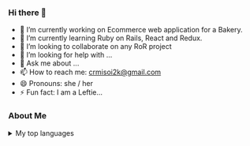 ### Hi there 👋

- 🔭 I’m currently working on Ecommerce web application for a Bakery.
- 🌱 I’m currently learning Ruby on Rails, React and Redux.
- 👯 I’m looking to collaborate on any RoR project
- 🤔 I’m looking for help with ...
- 💬 Ask me about ...
- 📫 How to reach me: crmisoi2k@gmail.com
- 😄 Pronouns: she / her
- ⚡ Fun fact: I am a Leftie...

### About Me
<details>
<summary>My top languages</summary>

| Rank | Languages |
|-----:|-----------|
|     1| Ruby      |
|     2| Rails     |
|     3| React     |
|     4| HTML      |
|     5| CSS       |

</details>
